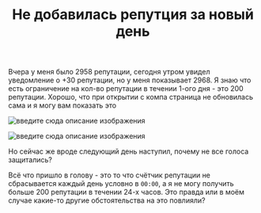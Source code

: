 ﻿---
title: "Не добавилась репутция за новый день"
se.owner.user_id: 385375
se.owner.display_name: "EzioMercer"
se.owner.link: "https://ru.meta.stackoverflow.com/users/385375/eziomercer"
se.link: "https://ru.meta.stackoverflow.com/questions/12050/%d0%9d%d0%b5-%d0%b4%d0%be%d0%b1%d0%b0%d0%b2%d0%b8%d0%bb%d0%b0%d1%81%d1%8c-%d1%80%d0%b5%d0%bf%d1%83%d1%82%d1%86%d0%b8%d1%8f-%d0%b7%d0%b0-%d0%bd%d0%be%d0%b2%d1%8b%d0%b9-%d0%b4%d0%b5%d0%bd%d1%8c"
se.question_id: 12050
se.post_type: question
---
<p>Вчера у меня было 2958 репутации, сегодня утром увидел уведомление о +30 репутации, но у меня показывает 2968. Я знаю что есть ограничение на кол-во репутации в течении 1-ого дня - это 200 репутации. Хорошо, что при открытии с компа страница не обновилась сама и я могу вам показать это</p>
<p><img src="https://i.stack.imgur.com/vi4Rd.png" alt="введите сюда описание изображения" /></p>
<p><img src="https://i.stack.imgur.com/adcFh.png" alt="введите сюда описание изображения" /></p>
<p>Но сейчас же вроде следующий день наступил, почему не все голоса защитались?</p>
<p>Всё что пришло в голову - это то что счётчик репутации не сбрасывается каждый день условно в <code>00:00</code>, а я не могу получить больше 200 репутации в течении 24-х часов. Это правда или в моём случае какие-то другие обстоятельства на это повлияли?</p>
